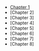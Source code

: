 - [Chapter 1](Presentations.md/chapter1)
- [Chapter 2]
- [Chapter 3]
- [Chapter 4]
- [Chapter 5]
- [Chapter 6]
- [Chapter 7]
- [Chapter 8]
